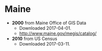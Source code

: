 # Maine

- **2000** from Maine Office of GIS Data
    - Downloaded 2017-04-01.
    - http://www.maine.gov/megis/catalog/
- **2010** from US Census
    - Downloaded 2017-03-11.